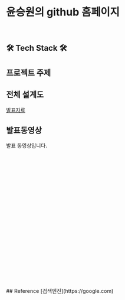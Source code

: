 
# 윤승원의  github 홈페이지
<br>
<h2>🛠 Tech Stack 🛠</h2>

## 프로젝트 주제

## 전체 설계도

[발표자료](project.pptx)<br>
## 발표동영상
발표 동영상입니다.
<iframe id="ytplayer" type="text/html" width="640" height="360"
src="" frameborder="0"></iframe>
## Reference
[검색엔진](https://google.com)

